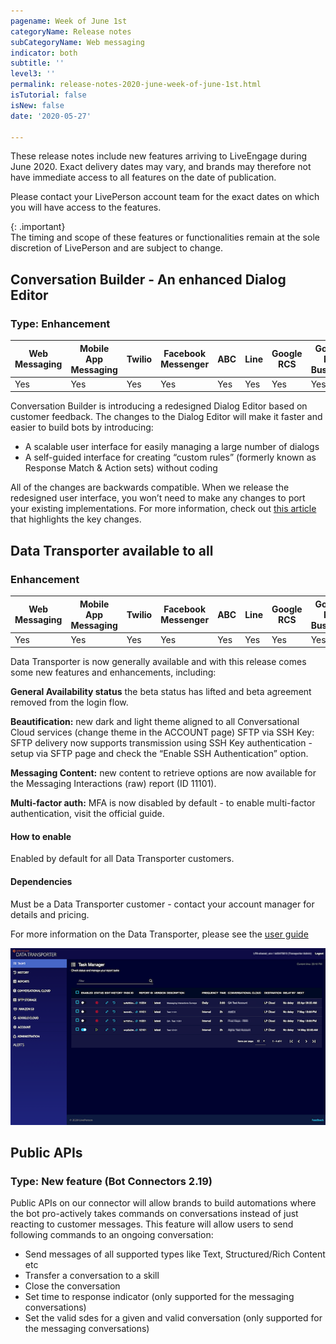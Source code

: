 ```yaml
---
pagename: Week of June 1st
categoryName: Release notes
subCategoryName: Web messaging
indicator: both
subtitle: ''
level3: ''
permalink: release-notes-2020-june-week-of-june-1st.html
isTutorial: false
isNew: false
date: '2020-05-27'

---
```


These release notes include new features arriving to LiveEngage during June 2020. Exact delivery dates may vary, and brands may therefore not have immediate access to all features on the date of publication.

Please contact your LivePerson account team for the exact dates on which you will have access to the features.

{: .important}  
The timing and scope of these features or functionalities remain at the sole discretion of LivePerson and are subject to change.

## Conversation Builder - An enhanced Dialog Editor
### Type: Enhancement 

<div class="tablecontainer">
<table class="releasenotes">
<thead>
<tr class="categoryrow">
<th>Web Messaging</th>
<th>Mobile App Messaging</th>
<th>Twilio</th>
<th>Facebook Messenger</th>
<th>ABC</th>
<th>Line</th>
<th>Google RCS</th>
<th>Google My Business</th>
<th>WhatsApp Business</th>
<th>CM</th>
<th>WeChat</th>
<th>Chat</th>
</tr>
</thead>
<tbody>
<tr>
<td>Yes</td>
<td>Yes</td>
<td>Yes</td>
<td>Yes</td>
<td>Yes</td>
<td>Yes</td>
<td>Yes</td>
<td>Yes</td>
<td>Yes</td>
<td>Yes</td>
<td>Yes</td>
<td>Yes</td>
</tr>
</tbody>
</table>
</div>

Conversation Builder is introducing a redesigned Dialog Editor based on customer feedback. The changes to the Dialog Editor will make it faster and easier to build bots by introducing:

* A scalable user interface for easily managing a large number of dialogs
* A self-guided interface for creating “custom rules” (formerly known as Response Match & Action sets) without coding

All of the changes are backwards compatible. When we release the redesigned user interface, you won’t need to make any changes to port your existing implementations.
For more information, check out [this article](https://knowledge.liveperson.com/ai-bots-automation-conversation-builder-coming-soon-to-the-conversation-builder.html) that highlights the key changes.


## Data Transporter available to all
### Enhancement

<div class="tablecontainer">
<table class="releasenotes">
<thead>
<tr class="categoryrow">
<th>Web Messaging</th>
<th>Mobile App Messaging</th>
<th>Twilio</th>
<th>Facebook Messenger</th>
<th>ABC</th>
<th>Line</th>
<th>Google RCS</th>
<th>Google My Business</th>
<th>WhatsApp Business</th>
<th>CM</th>
<th>WeChat</th>
<th>Chat</th>
</tr>
</thead>
<tbody>
<tr>
<td>Yes</td>
<td>Yes</td>
<td>Yes</td>
<td>Yes</td>
<td>Yes</td>
<td>Yes</td>
<td>Yes</td>
<td>Yes</td>
<td>Yes</td>
<td>Yes</td>
<td>Yes</td>
<td>Yes</td>
</tr>
</tbody>
</table>
</div>

Data Transporter is now generally available and with this release comes some new features and enhancements, including:

**General Availability status** the beta status has lifted and beta agreement removed from the login flow.

**Beautification:** new dark and light theme aligned to all Conversational Cloud services (change theme in the ACCOUNT page)
SFTP via SSH Key: SFTP delivery now supports transmission using SSH Key authentication - setup via SFTP page and check the “Enable SSH Authentication” option.

**Messaging Content:** new content to retrieve options are now available for the Messaging Interactions (raw) report (ID 11101).

**Multi-factor auth:** MFA is now disabled by default - to enable multi-factor authentication, visit the official guide.

#### How to enable
Enabled by default for all Data Transporter customers.

#### Dependencies
Must be a Data Transporter customer - contact your account manager for details and pricing.
  
For more information on the Data Transporter, please see the [user guide](https://knowledge.liveperson.com/data-reporting-analytics-data-transporter-user-guide.html)

![](img/datatransporter1.png)

## Public APIs 
### Type: New feature (Bot Connectors 2.19)

Public APIs on our connector will allow brands to build automations where the bot pro-actively takes commands on conversations instead of just reacting to customer messages. This feature will allow users to send following commands to an ongoing conversation:
- Send messages of all supported types like Text, Structured/Rich Content etc
- Transfer a conversation to a skill 
- Close the conversation
- Set time to response indicator (only supported for the messaging conversations)
- Set the valid sdes for a given and valid conversation (only supported for the messaging conversations)
